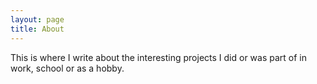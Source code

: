 ```yaml
---
layout: page
title: About
---
```


This is where I write about the interesting projects I did or was part of in work, school or as a hobby.
